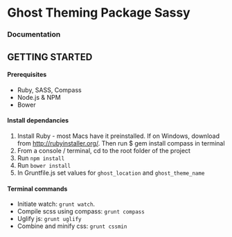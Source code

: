 # Ghost Theming Package Sassy

### Documentation

## GETTING STARTED

#### Prerequisites

* Ruby, SASS, Compass
* Node.js & NPM
* Bower

#### Install dependancies

1. Install Ruby - most Macs have it preinstalled. If on Windows, download from http://rubyinstaller.org/. Then run $ gem install compass in terminal
2. From a console / terminal, cd to the root folder of the project
3. Run `npm install`
4. Run `bower install`
5. In Gruntfile.js set values for `ghost_location` and `ghost_theme_name` 


#### Terminal commands

* Initiate watch: `grunt watch`.
* Compile scss using compass: `grunt compass`
* Uglify js: `grunt uglify`
* Combine and minify css: `grunt cssmin`